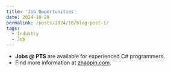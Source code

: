 ```yaml
---
title: 'Job Opportunities'
date: 2024-10-29
permalink: /posts/2024/10/blog-post-1/
tags:
  - Industry
  - Job
---
```


- **Jobs @ PTS** are available for experienced C# programmers.   
- Find more information at [zhaopin.com](https://jobs.zhaopin.com/CC252170630J40655993510.htm?refcode=4021&srccode=402101&preactionid=d52a25ba-96fd-41bb-ac66-36eb9367118a).  




